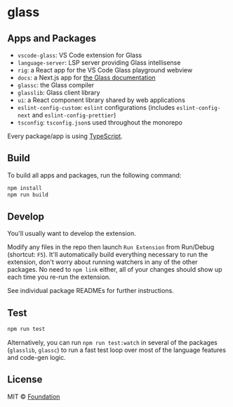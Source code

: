 # glass

## Apps and Packages

- `vscode-glass`: VS Code extension for Glass
- `language-server`: LSP server providing Glass intellisense
- `rig`: a React app for the VS Code Glass playground webview
- `docs`: a Next.js app for [the Glass documentation](https://docs.glass/)
- `glassc`: the Glass compiler
- `glasslib`: Glass client library
- `ui`: a React component library shared by web applications
- `eslint-config-custom`: `eslint` configurations (includes `eslint-config-next` and `eslint-config-prettier`)
- `tsconfig`: `tsconfig.json`s used throughout the monorepo

Every package/app is using [TypeScript](https://www.typescriptlang.org/).

## Build

To build all apps and packages, run the following command:

```bash
npm install
npm run build
```

## Develop

You'll usually want to develop the extension.

Modify any files in the repo then launch `Run Extension` from Run/Debug (shortcut: `F5`). It'll automatically build everything necessary to run the extension, don't worry about running watchers in any of the other packages. No need to `npm link` either, all of your changes should show up each time you re-run the extension.

See individual package READMEs for further instructions.

## Test

```bash
npm run test
```

Alternatively, you can run `npm run test:watch` in several of the packages (`glasslib`, `glassc`) to run a fast test loop over most of the language features and code-gen logic.

## License

MIT © [Foundation](https://foundation-ui.com)
